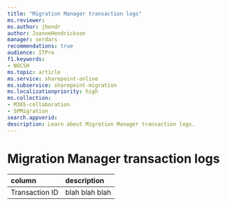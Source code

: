 ```yaml
---
title: "Migration Manager transaction logs"
ms.reviewer: 
ms.author: jhendr
author: JoanneHendrickson
manager: serdars
recommendations: true
audience: ITPro
f1.keywords:
- NOCSH
ms.topic: article
ms.service: sharepoint-online
ms.subservice: sharepoint-migration
ms.localizationpriority: high
ms.collection: 
- M365-collaboration
- SPMigration
search.appverid: 
description: Learn about Migration Manager transaction logs.
---
```

# Migration Manager transaction logs

|column|description|
|:-----|:-----|
|Transaction ID|blah blah blah|
